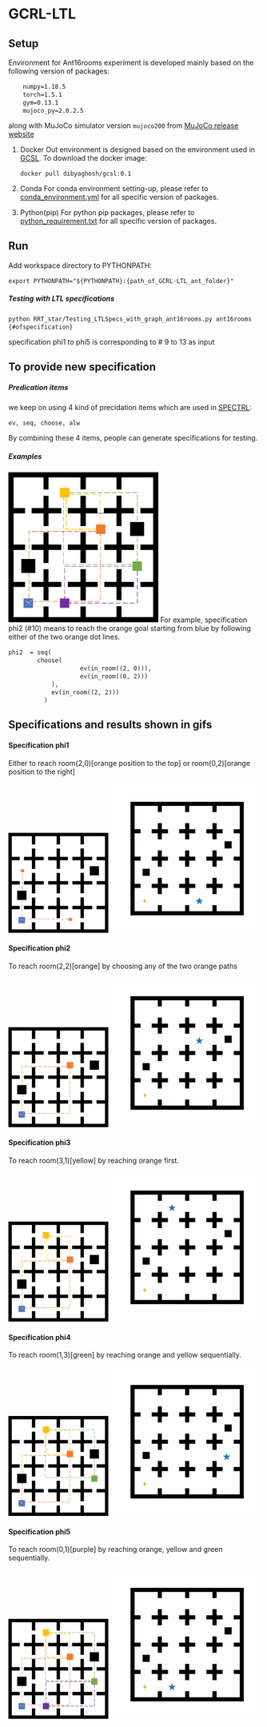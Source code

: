 # GCRL-LTL

## Setup

Environment for Ant16rooms experiment is developed mainly based on the following version of packages:
```
	numpy=1.18.5
	torch=1.5.1
	gym=0.13.1
	mujoco_py=2.0.2.5
```
along with MuJoCo simulator version `mujoco200` from [MuJoCo release website](https://www.roboti.us/download.html)

1. Docker
	Out environment is designed based on the environment used in [GCSL](https://github.com/dibyaghosh/gcsl). To download the docker image:
	
	```
	docker pull dibyaghosh/gcsl:0.1
	```
2. Conda
	For conda environment setting-up, please refer to [conda_environment.yml](.\ant\environment\conda_environment.yml) for all specific version of packages.
3. Python(pip)
	For python pip packages, please refer to [python_requirement.txt](.\ant\environment\python_requirement.txt) for all specific version of packages.
	
	
## Run

Add workspace directory to PYTHONPATH:
```
export PYTHONPATH="${PYTHONPATH}:{path_of_GCRL-LTL_ant_folder}"
```

##### Testing with LTL specifications

```
python RRT_star/Testing_LTLSpecs_with_graph_ant16rooms.py ant16rooms {#ofspecification}
```
specification phi1 to phi5 is corresponding to # 9 to 13 as input
## To provide new specification

##### Predication items
we keep on using 4 kind of precidation items which are used in [SPECTRL](https://github.com/keyshor/spectrl_tool):
```
ev, seq, choose, alw
```
By combining these 4 items, people can generate specifications for testing.
##### Examples 
<img src="./ant/misc/ant16roomsspecs.png" alt="ant16rooms" width="300"/>
For example, specification phi2 (#10) means to reach the orange goal starting from blue by following either of the two orange dot lines.

```
phi2  = seq(
		choose(
            		ev(in_room((2, 0))),
            		ev(in_room((0, 2)))
         	),
         	ev(in_room((2, 2)))
          )
```

## Specifications and results shown in gifs

#### Specification phi1

Either to reach room(2,0)[orange position to the top] or room(0,2)[orange position to the right]

<p float="left">
  <img src="./ant/misc/fig/phi1maze.png" alt="phi1maze" width="200"/>
  <img src="./ant/misc/gif/phi1.gif" alt="phi1" width="300"/>
</p>


#### Specification phi2

To reach room(2,2)[orange] by choosing any of the two orange paths

<p float="left">
  <img src="./ant/misc/fig/phi2maze.png" alt="phi2maze" width="200"/>
  <img src="./ant/misc/gif/phi2.gif" alt="phi2" width="300"/>
</p>

#### Specification phi3

To reach room(3,1)[yellow] by reaching orange first.

<p float="left">
  <img src="./ant/misc/fig/phi3maze.png" alt="phi3maze" width="200"/>
  <img src="./ant/misc/gif/phi3.gif" alt="phi3" width="300"/>
</p>

#### Specification phi4

To reach room(1,3)[green] by reaching orange and yellow sequentially.

<p float="left">
  <img src="./ant/misc/fig/phi4maze.png" alt="phi4maze" width="200"/>
  <img src="./ant/misc/gif/phi4.gif" alt="phi4" width="300"/>
</p>

#### Specification phi5

To reach room(0,1)[purple] by reaching orange, yellow and green sequentially.

<p float="left">
  <img src="./ant/misc/fig/phi5maze.png" alt="phi5maze" width="200"/>
  <img src="./ant/misc/gif/phi5.gif" alt="phi5" width="300"/>
</p>

